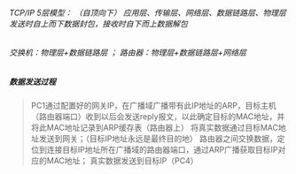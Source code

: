 ###### TCP/IP 5层模型：  （自顶向下） 应用层、传输层、网络层、数据链路层、物理层 发送时自上而下数据封包，接收时自下而上数据解包



###### 交换机：物理层+数据链路层 ； 路由器：物理层+数据链路层+网络层



##### 数据发送过程

> PC1通过配置好的网关IP，在广播域广播带有此IP地址的ARP，目标主机（路由器端口）收到以后会发送reply报文，以此确定目标的MAC地址，并将此MAC地址记录到ARP缓存表（路由器上）
> 将真实数据通过目标MAC地址发送到网关；（目标IP地址永远是最终目的地）
> 路由器之间交换数据，定位到连接目标IP地址所在广播域的路由器端口，通过ARP广播获取目标IP对应的MAC地址；
> 真实数据发送到目标IP（PC4）
